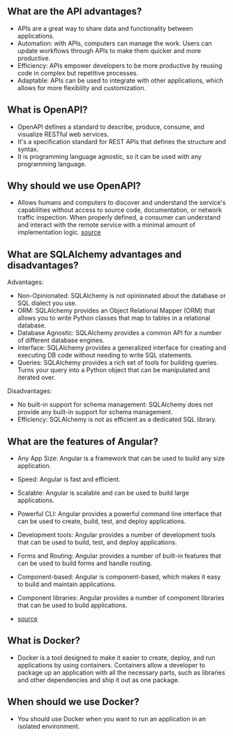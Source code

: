 ## What are the API advantages?

- APIs are a great way to share data and functionality between applications. 
- Automation: with APIs, computers can manage the work. Users can update workflows through APIs to make them quicker and more productive.
- Efficiency: APIs empower developers to be more productive by reusing code in complex but repetitive processes. 
- Adaptable: APIs can be used to integrate with other applications, which allows for more flexibility and customization.

## What is OpenAPI?

- OpenAPI defines a standard to describe, produce, consume, and visualize RESTful web services. 
- It's a specification standard for REST APIs that defines the structure and syntax.
- It is programming language agnostic, so it can be used with any programming language.

## Why should we use OpenAPI?

- Allows humans and computers to discover and understand the service's capabilities without access to source code, documentation, or network traffic inspection. When properly defined, a consumer can understand and interact with the remote service with a minimal amount of implementation logic. [source](https://swagger.io/specification/)


## What are SQLAlchemy advantages and disadvantages?

Advantages:
- Non-Opinionated: SQLAlchemy is not opinionated about the database or SQL dialect you use.
- ORM: SQLAlchemy provides an Object Relational Mapper (ORM) that allows you to write Python classes that map to tables in a relational database.
- Database Agnostic: SQLAlchemy provides a common API for a number of different database engines.
- Interface: SQLAlchemy provides a generalized interface for creating and executing DB code without needing to write SQL statements.
- Queries: SQLAlchemy provides a rich set of tools for building queries. Turns your query into a Python object that can be manipulated and iterated over.

Disadvantages:
- No built-in support for schema management: SQLAlchemy does not provide any built-in support for schema management.
- Efficiency: SQLAlchemy is not as efficient as a dedicated SQL library.



## What are the features of Angular?

- Any App Size: Angular is a framework that can be used to build any size application.
- Speed: Angular is fast and efficient.
- Scalable: Angular is scalable and can be used to build large applications.
- Powerful CLI: Angular provides a powerful command line interface that can be used to create, build, test, and deploy applications.
- Development tools: Angular provides a number of development tools that can be used to build, test, and deploy applications.
- Forms and Routing: Angular provides a number of built-in features that can be used to build forms and handle routing.
- Component-based: Angular is component-based, which makes it easy to build and maintain applications.
- Component libraries: Angular provides a number of component libraries that can be used to build applications.

- [source](https://angular.io/features)

## What is Docker?

- Docker is a tool designed to make it easier to create, deploy, and run applications by using containers. 
Containers allow a developer to package up an application with all the necessary parts, such as libraries and other dependencies and ship it out as one package.

## When should we use Docker?

- You should use Docker when you want to run an application in an isolated environment.


